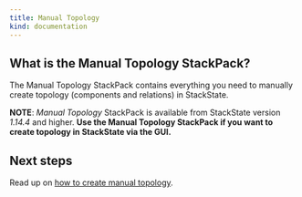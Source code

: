 ```yaml
---
title: Manual Topology
kind: documentation
---
```

## What is the Manual Topology StackPack?

The Manual Topology StackPack contains everything you need to manually create topology (components and relations) in StackState.

**NOTE**: _Manual Topology_ StackPack is available from StackState version _1.14.4_ and higher.
**Use the Manual Topology StackPack if you want to create topology in StackState via the GUI.**

## Next steps

Read up on [how to create manual topology](/use/how_to_create_manual_topology/).
